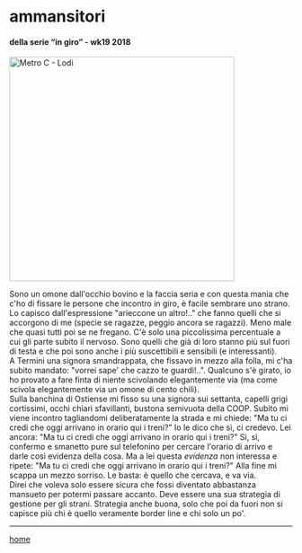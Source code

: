 # ammansitori  

#### della serie “in giro” - wk19 2018  
<img src="https://drive.google.com/uc?id=1lgN2W2ZqzPTHZPo21eUo-dmzryM7RsMt" alt="Metro C - Lodi" width="400">  
<!--- interarete013.png --->
 
Sono un omone dall'occhio bovino e la faccia seria e con questa mania che c'ho di fissare le persone che incontro in giro, è facile sembrare uno strano. Lo capisco dall'espressione "arieccone un altro!.." che fanno quelli che si accorgono di me (specie se ragazze, peggio ancora se ragazzi). Meno male che quasi tutti poi se ne fregano. C'è solo una piccolissima percentuale a cui gli parte subito il nervoso. Sono quelli che già di loro stanno più sul fuori di testa e che poi sono anche i più suscettibili e sensibili (e interessanti).    
A Termini una signora smandrappata, che fissavo in mezzo alla folla, mi c'ha subito mandato: "vorrei sape' che cazzo te guardi!..". Qualcuno s'è girato, io ho provato a fare finta di niente scivolando elegantemente via (ma come scivola elegantemente via un omone di cento chili).    
Sulla banchina di Ostiense mi fisso su una signora sui settanta, capelli grigi cortissimi, occhi chiari sfavillanti, bustona semivuota della COOP. Subito mi viene incontro tagliandomi deliberatamente la strada e mi chiede: "Ma tu ci credi che oggi arrivano in orario qui i treni?" Io le dico che sì, ci credevo. Lei ancora: "Ma tu ci credi che oggi arrivano in orario qui i treni?" Sì, sì, confermo e smanetto pure sul telefonino per cercare l'orario di arrivo e darle così evidenza della cosa. Ma a lei questa *evidenza* non interessa e ripete: "Ma tu ci credi che oggi arrivano in orario qui i treni?" Alla fine mi scappa un mezzo sorriso. Le basta: è  quello che cercava,  e va via.  
Direi che voleva solo essere sicura che fossi diventato abbastanza mansueto per potermi passare accanto. Deve essere una sua strategia di gestione per gli strani. Strategia anche buona, solo che poi da fuori non si capisce più chi è quello veramente border line e chi solo un po'.   

---  
[home](/interarete.md)  
